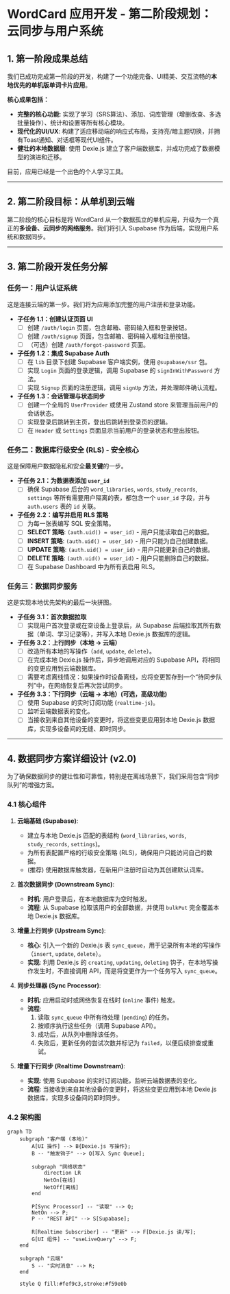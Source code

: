 # WordCard 应用开发 - 第二阶段规划：云同步与用户系统

## 1. 第一阶段成果总结

我们已成功完成第一阶段的开发，构建了一个功能完备、UI精美、交互流畅的**本地优先的单机版单词卡片应用**。

**核心成果包括：**
- **完整的核心功能**: 实现了学习（SRS算法）、添加、词库管理（增删改查、多选批量操作）、统计和设置等所有核心模块。
- **现代化的UI/UX**: 构建了适应移动端的响应式布局，支持亮/暗主题切换，并拥有Toast通知、对话框等现代UI组件。
- **健壮的本地数据层**: 使用 Dexie.js 建立了客户端数据库，并成功完成了数据模型的演进和迁移。

目前，应用已经是一个出色的个人学习工具。

---

## 2. 第二阶段目标：从单机到云端

第二阶段的核心目标是将 WordCard 从一个数据孤立的单机应用，升级为一个真正的**多设备、云同步的网络服务**。我们将引入 Supabase 作为后端，实现用户系统和数据同步。

---

## 3. 第二阶段开发任务分解

### 任务一：用户认证系统

这是连接云端的第一步。我们将为应用添加完整的用户注册和登录功能。

- **子任务 1.1：创建认证页面 UI**
  - [ ] 创建 `/auth/login` 页面，包含邮箱、密码输入框和登录按钮。
  - [ ] 创建 `/auth/signup` 页面，包含邮箱、密码输入框和注册按钮。
  - [ ] （可选）创建 `/auth/forgot-password` 页面。

- **子任务 1.2：集成 Supabase Auth**
  - [ ] 在 `lib` 目录下创建 Supabase 客户端实例，使用 `@supabase/ssr` 包。
  - [ ] 实现 `Login` 页面的登录逻辑，调用 Supabase 的 `signInWithPassword` 方法。
  - [ ] 实现 `Signup` 页面的注册逻辑，调用 `signUp` 方法，并处理邮件确认流程。

- **子任务 1.3：会话管理与状态同步**
  - [ ] 创建一个全局的 `UserProvider` 或使用 Zustand store 来管理当前用户的会话状态。
  - [ ] 实现登录后跳转到主页，登出后跳转到登录页的逻辑。
  - [ ] 在 `Header` 或 `Settings` 页面显示当前用户的登录状态和登出按钮。

### 任务二：数据库行级安全 (RLS) - 安全核心

这是保障用户数据隐私和安全**最关键**的一步。

- **子任务 2.1：为数据表添加 `user_id`**
  - [ ] 确保 Supabase 后台的 `word_libraries`, `words`, `study_records`, `settings` 等所有需要用户隔离的表，都包含一个 `user_id` 字段，并与 `auth.users` 表的 `id` 关联。

- **子任务 2.2：编写并启用 RLS 策略**
  - [ ] 为每一张表编写 SQL 安全策略。
  - [ ] **SELECT 策略**: `(auth.uid() = user_id)` - 用户只能读取自己的数据。
  - [ ] **INSERT 策略**: `(auth.uid() = user_id)` - 用户只能为自己创建数据。
  - [ ] **UPDATE 策略**: `(auth.uid() = user_id)` - 用户只能更新自己的数据。
  - [ ] **DELETE 策略**: `(auth.uid() = user_id)` - 用户只能删除自己的数据。
  - [ ] 在 Supabase Dashboard 中为所有表启用 RLS。

### 任务三：数据同步服务

这是实现本地优先架构的最后一块拼图。

- **子任务 3.1：首次数据拉取**
  - [ ] 实现用户首次登录或在空设备上登录后，从 Supabase 后端拉取其所有数据（单词、学习记录等），并写入本地 Dexie.js 数据库的逻辑。

- **子任务 3.2：上行同步（本地 -> 云端）**
  - [ ] 改造所有本地的写操作（`add`, `update`, `delete`）。
  - [ ] 在完成本地 Dexie.js 操作后，异步地调用对应的 Supabase API，将相同的变更应用到云端数据库。
  - [ ] 需要考虑离线情况：如果操作时设备离线，应将变更暂存到一个“待同步队列”中，在网络恢复后再次尝试同步。

- **子任务 3.3：下行同步（云端 -> 本地）(可选，高级功能)**
  - [ ] 使用 Supabase 的实时订阅功能 (`realtime-js`)。
  - [ ] 监听云端数据表的变化。
  - [ ] 当接收到来自其他设备的变更时，将这些变更应用到本地 Dexie.js 数据库，实现多设备间的无缝、即时同步。

---

## 4. 数据同步方案详细设计 (v2.0)

为了确保数据同步的健壮性和可靠性，特别是在离线场景下，我们采用包含“同步队列”的增强方案。

### 4.1 核心组件

1.  **云端基础 (Supabase)**:
    *   建立与本地 Dexie.js 匹配的表结构 (`word_libraries`, `words`, `study_records`, `settings`)。
    *   为所有表配置严格的行级安全策略 (RLS)，确保用户只能访问自己的数据。
    *   (推荐) 使用数据库触发器，在新用户注册时自动为其创建默认词库。

2.  **首次数据同步 (Downstream Sync)**:
    *   **时机**: 用户登录后，在本地数据库为空时触发。
    *   **流程**: 从 Supabase 拉取该用户的全部数据，并使用 `bulkPut` 完全覆盖本地 Dexie.js 数据库。

3.  **增量上行同步 (Upstream Sync)**:
    *   **核心**: 引入一个新的 Dexie.js 表 `sync_queue`，用于记录所有本地的写操作（`insert`, `update`, `delete`）。
    *   **实现**: 利用 Dexie.js 的 `creating`, `updating`, `deleting` 钩子，在本地写操作发生时，不直接调用 API，而是将变更作为一个任务写入 `sync_queue`。

4.  **同步处理器 (Sync Processor)**:
    *   **时机**: 应用启动时或网络恢复在线时 (`online` 事件) 触发。
    *   **流程**:
        1.  读取 `sync_queue` 中所有待处理 (`pending`) 的任务。
        2.  按顺序执行这些任务（调用 Supabase API）。
        3.  成功后，从队列中删除该任务。
        4.  失败后，更新任务的尝试次数并标记为 `failed`，以便后续排查或重试。

5.  **增量下行同步 (Realtime Downstream)**:
    *   **实现**: 使用 Supabase 的实时订阅功能，监听云端数据表的变化。
    *   **流程**: 当接收到来自其他设备的变更时，将这些变更应用到本地 Dexie.js 数据库，实现多设备间的即时同步。

### 4.2 架构图

```mermaid
graph TD
    subgraph "客户端 (本地)"
        A[UI 操作] --> B{Dexie.js 写操作};
        B -- "触发钩子" --> Q[写入 Sync Queue];
        
        subgraph "网络状态"
            direction LR
            NetOn[在线]
            NetOff[离线]
        end

        P[Sync Processor] -- "读取" --> Q;
        NetOn --> P;
        P -- "REST API" --> S[Supabase];
        
        R[Realtime Subscriber] -- "更新" --> F[Dexie.js 读/写];
        G[UI 组件] -- "useLiveQuery" --> F;
    end

    subgraph "云端"
        S -- "实时消息" --> R;
    end

    style Q fill:#fef9c3,stroke:#f59e0b
```